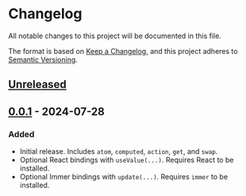 # Changelog

All notable changes to this project will be documented in this file.

The format is based on [Keep a Changelog](https://keepachangelog.com/en/1.0.0/), and this project adheres to [Semantic Versioning](https://semver.org/spec/v2.0.0.html).

## [Unreleased]

## [0.0.1] - 2024-07-28

### Added

- Initial release. Includes `atom`, `computed`, `action`, `get`, and `swap`.
- Optional React bindings with `useValue(...)`. Requires React to be installed.
- Optional Immer bindings with `update(...)`. Requires `immer` to be installed.

[Unreleased]: https://github.com/PsychoLlama/signal-transactions/compare/v0.0.1...HEAD
[0.0.1]: https://github.com/PsychoLlama/signal-transactions/releases/tag/v0.0.1
